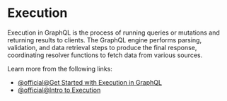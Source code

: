 # Execution

Execution in GraphQL is the process of running queries or mutations and returning results to clients. The GraphQL engine performs parsing, validation, and data retrieval steps to produce the final response, coordinating resolver functions to fetch data from various sources.

Learn more from the following links:

- [@official@Get Started with Execution in GraphQL](https://graphql.org/learn/execution/)
- [@official@Intro to Execution](https://graphql.org/graphql-js/execution/)